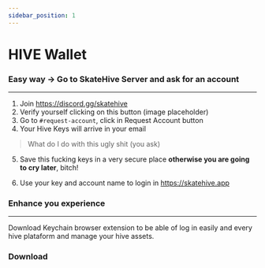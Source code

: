 ```yaml
---
sidebar_position: 1
---
```



# HIVE Wallet 

### Easy way -> Go to SkateHive Server and ask for an account 
---
1. Join https://discord.gg/skatehive
2. Verify yourself clicking on this button
(image placeholder)
3. Go to `#request-account`, click in Request Account button 
4. Your Hive Keys will arrive in your email 
> What do I do with this ugly shit (you ask)
5. Save this fucking keys in a very secure place **otherwise you are going to cry later**, bitch!

6. Use your key and account name to login in https://skatehive.app 

### Enhance you experience
---
Download Keychain browser extension to be able of log in easily and every hive plataform and manage your hive assets. 

### Download